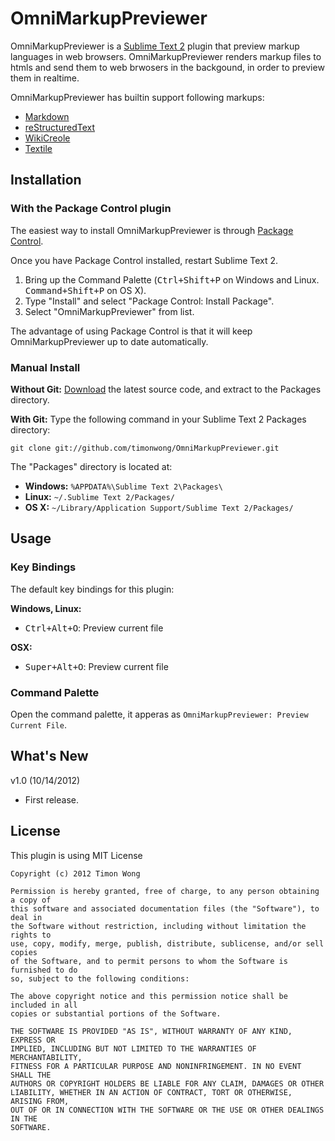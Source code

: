 OmniMarkupPreviewer
===================

OmniMarkupPreviewer is a [Sublime Text 2](http://www.sublimetext.com/2) plugin
that preview markup languages in web browsers. OmniMarkupPreviewer renders markup
files to htmls and send them to web brwosers in the backgound, in order to preview
them in realtime.

OmniMarkupPreviewer has builtin support following markups:

* [Markdown](http://daringfireball.net/projects/markdown/)
* [reStructuredText](http://docutils.sourceforge.net/rst.html)
* [WikiCreole](http://wikicreole.org/)
* [Textile](http://www.textism.com/tools/textile/)


Installation
------------

### With the Package Control plugin
The easiest way to install OmniMarkupPreviewer is through [Package Control](http://wbond.net/sublimepackages/package_control).

Once you have Package Control installed, restart Sublime Text 2.

1. Bring up the Command Palette (<kbd>Ctrl+Shift+P</kbd> on Windows and Linux. <kbd>Command+Shift+P</kbd> on OS X).
2. Type "Install" and select "Package Control: Install Package".
3. Select "OmniMarkupPreviewer" from list.

The advantage of using Package Control is that it will keep OmniMarkupPreviewer up to date automatically.


### Manual Install
**Without Git:**
[Download](https://github.com/timonwong/OmniMarkupPreviewer) the latest source code, and extract to the Packages directory.

**With Git:**
Type the following command in your Sublime Text 2 Packages directory:

`git clone git://github.com/timonwong/OmniMarkupPreviewer.git`

The "Packages" directory is located at:

* **Windows:**  `%APPDATA%\Sublime Text 2\Packages\`
* **Linux:**    `~/.Sublime Text 2/Packages/`
* **OS X:**     `~/Library/Application Support/Sublime Text 2/Packages/`


Usage
-----

### Key Bindings

The default key bindings for this plugin:

**Windows, Linux:**

* <kbd>Ctrl+Alt+O</kbd>: Preview current file

**OSX:**

* <kbd>Super+Alt+O</kbd>: Preview current file


### Command Palette

Open the command palette, it apperas as `OmniMarkupPreviewer: Preview Current File`.


What's New
----------

v1.0 (10/14/2012)

* First release.


License
-------

This plugin is using MIT License

    Copyright (c) 2012 Timon Wong

    Permission is hereby granted, free of charge, to any person obtaining a copy of
    this software and associated documentation files (the "Software"), to deal in
    the Software without restriction, including without limitation the rights to
    use, copy, modify, merge, publish, distribute, sublicense, and/or sell copies
    of the Software, and to permit persons to whom the Software is furnished to do
    so, subject to the following conditions:

    The above copyright notice and this permission notice shall be included in all
    copies or substantial portions of the Software.

    THE SOFTWARE IS PROVIDED "AS IS", WITHOUT WARRANTY OF ANY KIND, EXPRESS OR
    IMPLIED, INCLUDING BUT NOT LIMITED TO THE WARRANTIES OF MERCHANTABILITY,
    FITNESS FOR A PARTICULAR PURPOSE AND NONINFRINGEMENT. IN NO EVENT SHALL THE
    AUTHORS OR COPYRIGHT HOLDERS BE LIABLE FOR ANY CLAIM, DAMAGES OR OTHER
    LIABILITY, WHETHER IN AN ACTION OF CONTRACT, TORT OR OTHERWISE, ARISING FROM,
    OUT OF OR IN CONNECTION WITH THE SOFTWARE OR THE USE OR OTHER DEALINGS IN THE
    SOFTWARE.
